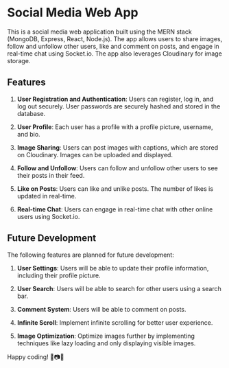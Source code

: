 # Social Media Web App

This is a social media web application built using the MERN stack (MongoDB, Express, React, Node.js). The app allows users to share images, follow and unfollow other users, like and comment on posts, and engage in real-time chat using Socket.io. The app also leverages Cloudinary for image storage.

## Features

1. **User Registration and Authentication**: Users can register, log in, and log out securely. User passwords are securely hashed and stored in the database.

2. **User Profile**: Each user has a profile with a profile picture, username, and bio.

3. **Image Sharing**: Users can post images with captions, which are stored on Cloudinary. Images can be uploaded and displayed.

4. **Follow and Unfollow**: Users can follow and unfollow other users to see their posts in their feed.

5. **Like on Posts**: Users can like and unlike posts. The number of likes is updated in real-time.

6. **Real-time Chat**: Users can engage in real-time chat with other online users using Socket.io.

## Future Development

The following features are planned for future development:

1. **User Settings**: Users will be able to update their profile information, including their profile picture.

2. **User Search**: Users will be able to search for other users using a search bar.

3. **Comment System**: Users will be able to comment on posts.

4. **Infinite Scroll**: Implement infinite scrolling for better user experience.

5. **Image Optimization**: Optimize images further by implementing techniques like lazy loading and only displaying visible images.



Happy coding! 🚀📷🌟
